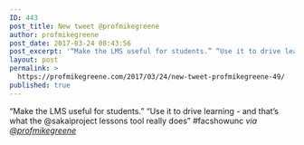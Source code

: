 ```yaml
---
ID: 443
post_title: New tweet @profmikegreene
author: profmikegreene
post_date: 2017-03-24 08:43:56
post_excerpt: '“Make the LMS useful for students.” “Use it to drive learning - and that’s what the @sakaiproject lessons tool really does” #facshowunc'
layout: post
permalink: >
  https://profmikegreene.com/2017/03/24/new-tweet-profmikegreene-49/
published: true
---
```

“Make the LMS useful for students.” “Use it to drive learning - and that’s what the @sakaiproject lessons tool really does” #facshowunc
<cite>via <a href="https://twitter.com/profmikegreene/status/845269955310440449">@profmikegreene</a></cite>